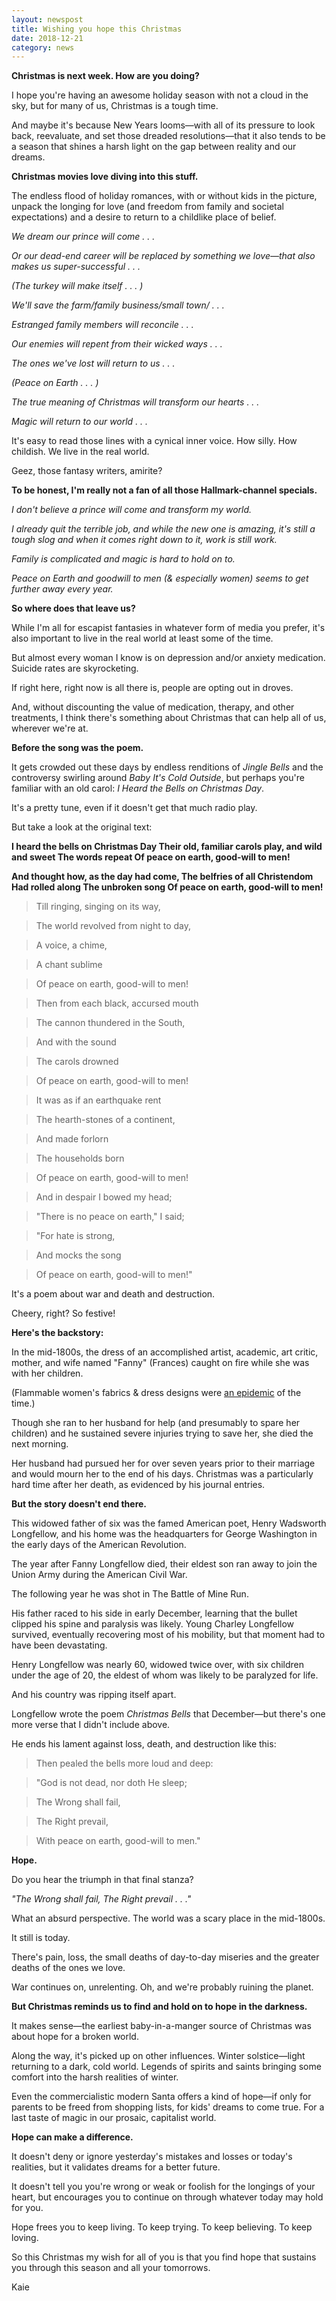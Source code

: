 ```yaml
---
layout: newspost
title: Wishing you hope this Christmas
date: 2018-12-21
category: news
---
```


**Christmas is next week. How are you doing?**

I hope you're having an awesome holiday season with not a cloud in the sky, but for many of us, Christmas is a tough time.

And maybe it's because New Years looms—with all of its pressure to look back, reevaluate, and set those dreaded resolutions—that it also tends to be a season that shines a harsh light on the gap between reality and our dreams.

**Christmas movies love diving into this stuff.**

The endless flood of holiday romances, with or without kids in the picture, unpack the longing for love (and freedom from family and societal expectations) and a desire to return to a childlike place of belief.

*We dream our prince will come . . .*

*Or our dead-end career will be replaced by something we love—that also makes us super-successful . . .*

*(The turkey will make itself . . . )*

*We'll save the farm/family business/small town/ . . .*

*Estranged family members will reconcile . . .*

*Our enemies will repent from their wicked ways . . .*

*The ones we've lost will return to us . . .*

*(Peace on Earth . . . )*

*The true meaning of Christmas will transform our hearts . . .*

*Magic will return to our world . . .*

It's easy to read those lines with a cynical inner voice. How silly. How childish. We live in the real world.

Geez, those fantasy writers, amirite?

**To be honest, I'm really not a fan of all those Hallmark-channel specials.**

*I don't believe a prince will come and transform my world.*

*I already quit the terrible job, and while the new one is amazing, it's still a tough slog and when it comes right down to it, work is still work.*

*Family is complicated and magic is hard to hold on to.*

*Peace on Earth and goodwill to men (& especially women) seems to get further away every year.*

**So where does that leave us?**

While I'm all for escapist fantasies in whatever form of media you prefer, it's also important to live in the real world at least some of the time. 

But almost every woman I know is on depression and/or anxiety medication. Suicide rates are skyrocketing.

If right here, right now is all there is, people are opting out in droves.

And, without discounting the value of medication, therapy, and other treatments, I think there's something about Christmas that can help all of us, wherever we're at. 

**Before the song was the poem.**

It gets crowded out these days by endless renditions of *Jingle Bells* and the controversy swirling around *Baby It's Cold Outside*, but perhaps you're familiar with an old carol: *I Heard the Bells on Christmas Day*.

It's a pretty tune, even if it doesn't get that much radio play.

But take a look at the original text:

**I heard the bells on Christmas Day
Their old, familiar carols play, 
and wild and sweet
The words repeat
Of peace on earth, good-will to men!**

**And thought how, as the day had come,
The belfries of all Christendom 
Had rolled along
The unbroken song
Of peace on earth, good-will to men!**


> Till ringing, singing on its way,

> The world revolved from night to day,

> A voice, a chime,

> A chant sublime

> Of peace on earth, good-will to men!


> Then from each black, accursed mouth

> The cannon thundered in the South, 

> And with the sound

> The carols drowned

> Of peace on earth, good-will to men!


> It was as if an earthquake rent

> The hearth-stones of a continent,

> And made forlorn

> The households born

> Of peace on earth, good-will to men!


> And in despair I bowed my head;

> "There is no peace on earth," I said; 

> "For hate is strong,

> And mocks the song

> Of peace on earth, good-will to men!"


It's a poem about war and death and destruction.

Cheery, right? So festive!

**Here's the backstory:**

In the mid-1800s, the dress of an accomplished artist, academic, art critic, mother, and wife named "Fanny" (Frances) caught on fire while she was with her children. 

(Flammable women's fabrics & dress designs were [an epidemic](https://www.racked.com/2017/12/19/16710276/burning-dresses-history) of the time.)

Though she ran to her husband for help (and presumably to spare her children) and he sustained severe injuries trying to save her, she died the next morning.

Her husband had pursued her for over seven years prior to their marriage and would mourn her to the end of his days. Christmas was a particularly hard time after her death, as evidenced by his journal entries.

**But the story doesn't end there.**

This widowed father of six was the famed American poet, Henry Wadsworth Longfellow, and his home was the headquarters for George Washington in the early days of the American Revolution.

The year after Fanny Longfellow died, their eldest son ran away to join the Union Army during the American Civil War.

The following year he was shot in The Battle of Mine Run.

His father raced to his side in early December, learning that the bullet clipped his spine and paralysis was likely. Young Charley Longfellow survived, eventually recovering most of his mobility, but that moment had to have been devastating.
 
Henry Longfellow was nearly 60, widowed twice over, with six children under the age of 20, the eldest of whom was likely to be paralyzed for life.

And his country was ripping itself apart.

Longfellow wrote the poem *Christmas Bells* that December—but there's one more verse that I didn't include above.

He ends his lament against loss, death, and destruction like this:

> Then pealed the bells more loud and deep:

> "God is not dead, nor doth He sleep; 

> The Wrong shall fail,

> The Right prevail,

> With peace on earth, good-will to men."

**Hope.**

Do you hear the triumph in that final stanza?

*"The Wrong shall fail, The Right prevail . . ."*

What an absurd perspective. The world was a scary place in the mid-1800s.

It still is today.

There's pain, loss, the small deaths of day-to-day miseries and the greater deaths of the ones we love.

War continues on, unrelenting. Oh, and we're probably ruining the planet.

**But Christmas reminds us to find and hold on to hope in the darkness.**

It makes sense—the earliest baby-in-a-manger source of Christmas was about hope for a broken world.

Along the way, it's picked up on other influences. Winter solstice—light returning to a dark, cold world. Legends of spirits and saints bringing some comfort into the harsh realities of winter.

Even the commercialistic modern Santa offers a kind of hope—if only for parents to be freed from shopping lists, for kids' dreams to come true. For a last taste of magic in our prosaic, capitalist world.

**Hope can make a difference.**

It doesn't deny or ignore yesterday's mistakes and losses or today's realities, but it validates dreams for a better future.

It doesn't tell you you're wrong or weak or foolish for the longings of your heart, but encourages you to continue on through whatever today may hold for you.

Hope frees you to keep living. To keep trying. To keep believing. To keep loving.

So this Christmas my wish for all of you is that you find hope that sustains you through this season and all your tomorrows.

Kaie
